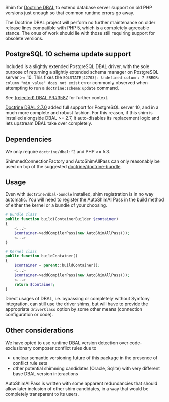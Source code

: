 Shim for [Doctrine DBAL](https://github.com/doctrine/dbal) to extend database server support on old PHP versions just
enough so that common runtime errors go away.

The Doctrine DBAL project will perform no further maintenance on older release lines compatible with PHP 5, which
is a completely agreeable stance. The onus of work should lie with those still requiring support for obsolete
versions.

## PostgreSQL 10 schema update support
Included is a slightly extended PostgreSQL DBAL driver, with the sole purpose of returning a slightly extended schema
manager on PostgreSQL server >= 10. This fixes the `SQLSTATE[42703]: Undefined column: 7 ERROR: column "min_value" does not exist`
error commonly observed when attempting to run a `doctrine:schema:update` command.

See [(rejected) DBAL PR#3587](https://github.com/doctrine/dbal/pull/3587) for further context. 

[Doctrine DBAL 2.7.0](https://github.com/doctrine/dbal/releases/tag/v2.7.0) added full support for PostgreSQL server 10,
and in a much more complete and robust fashion. For this reason, if this shim is installed alongside DBAL >= 2.7, it
auto-disables its replacement logic and lets upstream DBAL take over completely.

## Dependencies
We only require `doctrine/dbal:^2` and PHP >= 5.3.

ShimmedConnectionFactory and AutoShimAllPass can only reasonably be used on top of the suggested [doctrine/doctrine-bundle](https://packagist.org/packages/doctrine/doctrine-bundle).

## Usage
Even with `doctrine/dbal-bundle` installed, shim registration is in no way automatic. You will need to register the AutoShimAllPass in
the build method of either the kernel or a bundle of your choosing.

```php
# Bundle class
public function build(ContainerBuilder $container)
{
    <...>
    $container->addCompilerPass(new AutoShimAllPass());
    <...>
}
```
```php
# Kernel class
public function buildContainer()
{
    $container = parent::buildContainer();
    <...>
    $container->addCompilerPass(new AutoShimAllPass());
    <...>
    return $container;
}
```

Direct usages of DBAL, i.e. bypassing or completely without Symfony integration, can still use the driver shims, but will have to provide
the appropriate `driverClass` option by some other means (connection configuration or code).

## Other considerations
We have opted to use runtime DBAL version detection over code-exclusionary composer conflict rules due to
* unclear semantic versioning future of this package in the presence of conflict rule sets
* other potential shimming candidates (Oracle, Sqlite) with very different base DBAL version interactions

AutoShimAllPass is written with some apparent redundancies that should allow later inclusion of other shim candidates, in a
way that would be completely transparent to its users.
